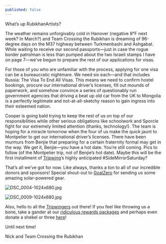 ```yaml
---
published: false
---
```


What’s up RubikhanArtists?

The weather remains unforgivably cold in Hanover (negative 8°F next week? In March?) and Team Crossing the Rubikhan is dreaming of 96-degree days on the M37 highway between Turkmenbashi and Ashgabat. While waiting to receive our second passports—just in case the rogue border patrolman is less than pumped about the two Israeli stamps I have on page 7—we’ve begun to prepare the rest of our applications for visas.

For those of you who are unfamiliar with the process, applying for one visa can be a bureaucratic nightmare. We need six each—and that includes Russia: The Visa To End All Visas. This means we need to confirm hostel bookings, procure our international driver’s licenses, fill out mounds of paperwork, and somehow convince a series of questionably run government agencies that driving a beat up old car from the UK to Mongolia is a perfectly legitimate and not-at-all-sketchy reason to gain ingress into their esteemed nation.

Cooper is going bald trying to keep the rest of us on top of our responsibilities while other serious obligations like schoolwork and Sporcle fight for our extremely limited attention (thanks, technology!). The team is hoping for a miracle tomorrow when the four of us make the quick jaunt to Montpelier to get our international driver’s licenses. There have been murmurs from Benjie that preparing for a certain fraternity formal may get in the way. We get it, Benjie—you have a hot date. You’re still coming. Pics to follow (of the Montpelier trip, not of Benjie’s hot date). Maybe this will be the first installment of [Tripwing](http://tripwing.com/)’s highly anticipated #SideMirrorSaturday?

That’s all we’ve got for now. Like always, thanks a ton to all of our incredible donors and sponsors! Special shout-out to [GoalZero](http://www.goalzero.com/) for sending us some amazing solar-powered gear.

![DSC_0004-1024x680.jpg]({{site.baseurl}}/_posts/DSC_0004-1024x680.jpg)

![DSC_0009-1024x680.jpg]({{site.baseurl}}/_posts/DSC_0009-1024x680.jpg)

Also, hello to all the [Tripwingers](http://tripwing.com/) out there! If you feel like throwing us a bone, take a gander at our [ridiculous rewards packages](http://crossingtherubikhan.com/donate/) and perhaps even donate a shekel or three [here](http://crossingtherubikhan.com/donate/)!

Until next time!

Nick and Team Crossing the Rubikhan